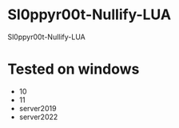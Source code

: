 # Sl0ppyr00t-Nullify-LUA

Sl0ppyr00t-Nullify-LUA 


# Tested on windows 
* 10
* 11
* server2019
* server2022

